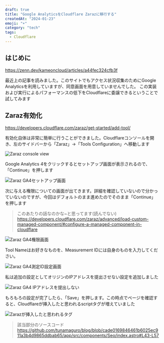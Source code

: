 ```yaml
---
draft: true
title: "Google AnalyticsをCloudflare Zarazに移行する"
createdAt: "2024-01-23"
emoji: "☀️"
category: "tech"
tags:
  - Cloudflare
---
```

<!-- https://requestmap.webperf.tools/render/240122_BiDcC5_FY3  -->
## はじめに

https://zenn.dev/kameoncloud/articles/a44fec324cfb3f

最近上の記事を読みました。このサイトでもアクセス状況収集のためにGoogle Analyticsを利用していますが、同意画面を用意していませんでした。
この実装および実行によるパフォーマンスの低下をCloudflareに委譲できるということで試してみます

## Zaraz有効化

https://developers.cloudflare.com/zaraz/get-started/add-tool/

有効化自体は非常に簡単に行うことができました。Cloudflareコンソールを開き、左のサイドバーから「Zaraz」->「Tools Configuration」へ移動します

![Zaraz console view](src/assets/images/use-cloudflare-zaraz-for-google-analytics/zaraz-console.png)

Google Analytics 4をクリックするとセットアップ画面が表示されるので、「Continue」を押します

![Zaraz GA4セットアップ画面](src/assets/images/use-cloudflare-zaraz-for-google-analytics/zaraz-ga4-setup-view-1.png)

次に与える権限についての画面が出てきます。詳細を確認していないので分かっていないのですが、今回はデフォルトのまま進めたのでそのまま「Continue」を押します

> このあたりの話なのかな~と思ってます(読んでない)  
> https://developers.cloudflare.com/zaraz/advanced/load-custom-managed-component/#configure-a-managed-component-in-cloudflare

![Zaraz GA4権限画面](src/assets/images/use-cloudflare-zaraz-for-google-analytics/zaraz-ga4-setup-view-2.png)

Tool Nameはお好きなものを、Measurement IDには自身のものを入力してください。

![Zaraz GA4測定ID設定画面](src/assets/images/use-cloudflare-zaraz-for-google-analytics/zaraz-ga4-setup-view-3.png)

私は追加の設定としてオリジンのIPアドレスを提出させない設定を追加しました

![Zaraz GA4 IPアドレスを提出しない](src/assets/images/use-cloudflare-zaraz-for-google-analytics/zaraz-ga4-setup-view-4.png)

もろもろの設定が完了したら、「Save」を押します。この時点でページを確認すると、Cloudflareが挿入したと思われるscriptタグが増えていました

![Zarazが挿入したと思われるタグ](src/assets/images/use-cloudflare-zaraz-for-google-analytics/zaraz-ga4-script-tag.png)

> 該当部分のソースコード  
> https://github.com/tunamaguro/blog/blob/cade0169846461b6025ec911a3b4d9865ddbab65/app/src/components/Seo/index.astro#L43-L57